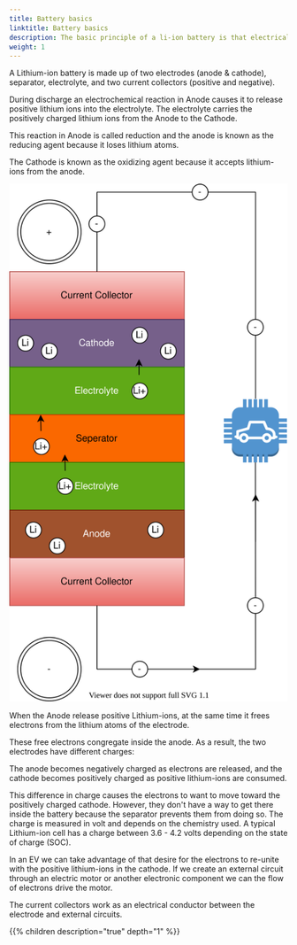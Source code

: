 ```yaml
---
title: Battery basics
linktitle: Battery basics
description: The basic principle of a li-ion battery is that electrical energy is created by an electrochemical reaction between two metals of different affinities.
weight: 1
---
```


A Lithium-ion battery is made up of two electrodes (anode & cathode), separator, electrolyte, and two current collectors (positive and negative).

During discharge an electrochemical reaction in Anode causes it to release positive lithium ions into the electrolyte.
The electrolyte carries the positively charged lithium ions from the Anode to the Cathode.

This reaction in Anode is called reduction and the anode is known as the reducing agent because it loses lithium atoms.

The Cathode is known as the oxidizing agent because it accepts lithium-ions from the anode.

![Battery](batteryconcept.drawio.svg "Battery concept")

When the Anode release positive Lithium-ions, at the same time it frees electrons from the lithium atoms of the electrode.

These free electrons congregate inside the anode. As a result, the two electrodes have different charges:

The anode becomes negatively charged as electrons are released, and the cathode becomes positively charged as positive lithium-ions are consumed.

This difference in charge causes the electrons to want to move toward the positively charged cathode. However, they don't have a way to get there inside the battery because the separator prevents them from doing so. The charge is measured in volt and depends on the chemistry used. A typical Lithium-ion cell has a charge between 3.6 - 4.2 volts depending on the state of charge (SOC).

In an EV we can take advantage of that desire for the electrons to re-unite with the positive lithium-ions in the cathode. If we
create an external circuit through an electric motor or another electronic component we can the flow of electrons drive the motor.

The current collectors work as an electrical conductor between the electrode and external circuits.

{{% children description="true" depth="1" %}}
